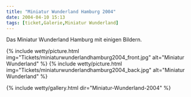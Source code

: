 ```yaml
---
title: "Miniatur Wunderland Hamburg 2004"
date: 2004-04-10 15:13
tags: [ticket,Galerie,Miniatur Wunderland]
---
```

Das Miniatur Wunderland Hamburg mit einigen Bildern.

{% include wetty/picture.html img="Tickets/miniaturwunderlandhamburg2004_front.jpg" alt="Miniatur Wunderland" %}
{% include wetty/picture.html img="Tickets/miniaturwunderlandhamburg2004_back.jpg" alt="Miniatur Wunderland" %}


<!--more-->

{% include wetty/gallery.html dir="Miniatur-Wunderland-2004" %}

